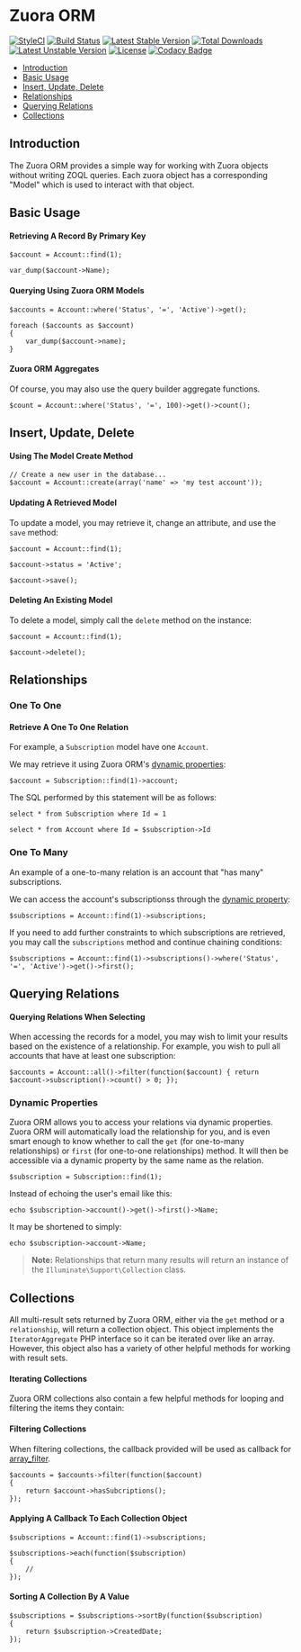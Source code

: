 # Zuora ORM

[![StyleCI](https://styleci.io/repos/47043649/shield?v2)](https://styleci.io/repos/47043649)
[![Build Status](https://travis-ci.org/OlivierBarbier/Zuora-Orm.svg?branch=master)](https://travis-ci.org/OlivierBarbier/Zuora-Orm)
[![Latest Stable Version](https://poser.pugx.org/olivierbarbier/zuora-orm/v/stable)](https://packagist.org/packages/olivierbarbier/zuora-orm) [![Total Downloads](https://poser.pugx.org/olivierbarbier/zuora-orm/downloads)](https://packagist.org/packages/olivierbarbier/zuora-orm) [![Latest Unstable Version](https://poser.pugx.org/olivierbarbier/zuora-orm/v/unstable)](https://packagist.org/packages/olivierbarbier/zuora-orm) [![License](https://poser.pugx.org/olivierbarbier/zuora-orm/license)](https://packagist.org/packages/olivierbarbier/zuora-orm)
[![Codacy Badge](https://api.codacy.com/project/badge/grade/3f674c15cd2443dea5d5d3d6eb58e136)](https://www.codacy.com/app/obarbier/Zuora-Orm)
- [Introduction](#introduction)
- [Basic Usage](#basic-usage)
- [Insert, Update, Delete](#insert-update-delete)
- [Relationships](#relationships)
- [Querying Relations](#querying-relations)
- [Collections](#collections)


<a name="introduction"></a>
## Introduction

The Zuora ORM provides a simple way for working with Zuora objects without writing ZOQL queries. Each zuora object has a corresponding "Model" which is used to interact with that object.

<a name="basic-usage"></a>
## Basic Usage

#### Retrieving A Record By Primary Key

	$account = Account::find(1);

	var_dump($account->Name);

#### Querying Using Zuora ORM Models

	$accounts = Account::where('Status', '=', 'Active')->get();

	foreach ($accounts as $account)
	{
		var_dump($account->name);
	}

#### Zuora ORM Aggregates

Of course, you may also use the query builder aggregate functions.

	$count = Account::where('Status', '=', 100)->get()->count();

<a name="insert-update-delete"></a>
## Insert, Update, Delete

#### Using The Model Create Method

	// Create a new user in the database...
	$account = Account::create(array('name' => 'my test account'));

#### Updating A Retrieved Model

To update a model, you may retrieve it, change an attribute, and use the `save` method:

	$account = Account::find(1);

	$account->status = 'Active';

	$account->save();

#### Deleting An Existing Model

To delete a model, simply call the `delete` method on the instance:

	$account = Account::find(1);

	$account->delete();

<a name="relationships"></a>
## Relationships

<a name="one-to-one"></a>
### One To One

#### Retrieve A One To One Relation

For example, a `Subscription` model have one `Account`.

We may retrieve it using Zuora ORM's [dynamic properties](#dynamic-properties):

	$account = Subscription::find(1)->account;

The SQL performed by this statement will be as follows:

	select * from Subscription where Id = 1

	select * from Account where Id = $subscription->Id

<a name="one-to-many"></a>
### One To Many

An example of a one-to-many relation is an account that "has many" subscriptions.

We can access the account's subscriptionss through the [dynamic property](#dynamic-properties):

	$subscriptions = Account::find(1)->subscriptions;

If you need to add further constraints to which subscriptions are retrieved, you may call the `subscriptions` method and continue chaining conditions:

	$subscriptions = Account::find(1)->subscriptions()->where('Status', '=', 'Active')->get()->first();

<a name="querying-relations"></a>
## Querying Relations

#### Querying Relations When Selecting

When accessing the records for a model, you may wish to limit your results based on the existence of a relationship. For example, you wish to pull all accounts that have at least one subscription:

	$accounts = Account::all()->filter(function($account) { return $account->subscription()->count() > 0; });

<a name="dynamic-properties"></a>
### Dynamic Properties

Zuora ORM allows you to access your relations via dynamic properties. Zuora ORM will automatically load the relationship for you, and is even smart enough to know whether to call the `get` (for one-to-many relationships) or `first` (for one-to-one relationships) method.  It will then be accessible via a dynamic property by the same name as the relation.

	$subscription = Subscription::find(1);

Instead of echoing the user's email like this:

	echo $subscription->account()->get()->first()->Name;

It may be shortened to simply:

	echo $subscription->account->Name;

> **Note:** Relationships that return many results will return an instance of the `Illuminate\Support\Collection` class.

<a name="collections"></a>
## Collections

All multi-result sets returned by Zuora ORM, either via the `get` method or a `relationship`, will return a collection object. This object implements the `IteratorAggregate` PHP interface so it can be iterated over like an array. However, this object also has a variety of other helpful methods for working with result sets.

#### Iterating Collections

Zuora ORM collections also contain a few helpful methods for looping and filtering the items they contain:

#### Filtering Collections

When filtering collections, the callback provided will be used as callback for [array_filter](http://php.net/manual/en/function.array-filter.php).

	$accounts = $accounts->filter(function($account)
	{
		return $account->hasSubcriptions();
	});

#### Applying A Callback To Each Collection Object

	$subscriptions = Account::find(1)->subscriptions;

	$subscriptions->each(function($subscription)
	{
		//
	});

#### Sorting A Collection By A Value

	$subscriptions = $subscriptions->sortBy(function($subscription)
	{
		return $subscription->CreatedDate;
	});
